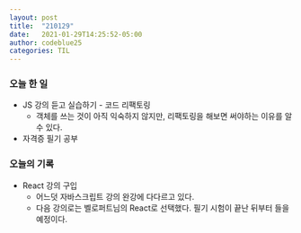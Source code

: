 ```yaml
---
layout: post
title:  "210129"
date:   2021-01-29T14:25:52-05:00
author: codeblue25
categories: TIL
---
```


<h3>오늘 한 일</h3>

* JS 강의 듣고 실습하기 - 코드 리팩토링
  * 객체를 쓰는 것이 아직 익숙하지 않지만, 리팩토링을 해보면 써야하는 이유를 알 수 있다.
* 자격증 필기 공부 


<h3>오늘의 기록</h3>

* React 강의 구입
  * 어느덧 자바스크립트 강의 완강에 다다르고 있다.
  * 다음 강의로는 벨로퍼트님의 React로 선택했다. 필기 시험이 끝난 뒤부터 들을 예정이다.